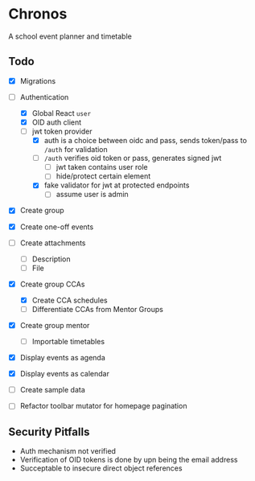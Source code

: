 
# Chronos

A school event planner and timetable

## Todo

- [x] Migrations
- [ ] Authentication
	- [x] Global React `user`
	- [x] OID auth client
	- [ ] jwt token provider
		- [x] auth is a choice between oidc and pass, sends token/pass to `/auth` for validation
		- [ ] `/auth` verifies oid token or pass, generates signed jwt
			- [ ] jwt taken contains user role
			- [ ] hide/protect certain element
		- [x] fake validator for jwt at protected endpoints
			- [ ] assume user is admin
- [x] Create group
- [x] Create one-off events
- [ ] Create attachments
	- [ ] Description
	- [ ] File
- [x] Create group CCAs
	- [x] Create CCA schedules
	- [ ] Differentiate CCAs from Mentor Groups
- [x] Create group mentor
	- [ ] Importable timetables
- [x] Display events as agenda
- [x] Display events as calendar

- [ ] Create sample data

- [ ] Refactor toolbar mutator for homepage pagination

## Security Pitfalls 

- Auth mechanism not verified
- Verification of OID tokens is done by upn being the email address
- Succeptable to insecure direct object references
